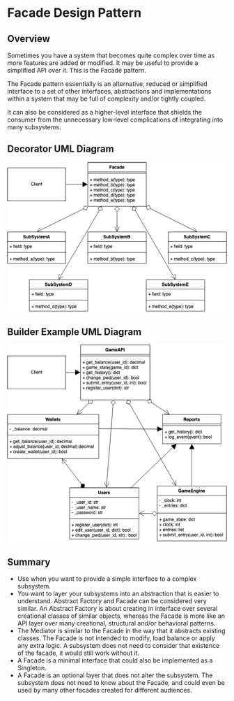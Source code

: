 # Facade Design Pattern
## Overview 
Sometimes you have a system that becomes quite complex over time as more features are added or modified. It may be useful to provide a simplified API over it. This is the Facade pattern.

The Facade pattern essentially is an alternative, reduced or simplified interface to a set of other interfaces, abstractions and implementations within a system that may be full of complexity and/or tightly coupled.

It can also be considered as a higher-level interface that shields the consumer from the unnecessary low-level complications of integrating into many subsystems.
## Decorator UML Diagram
<picture>
  <img alt="Facade Parttern UML Diagram" src="./UML/facade.png">
</picture>

## Builder Example UML Diagram
<picture> 
  <img alt="Facade Parttern Example UML Diagram" src="./UML/facade_ex.png">
</picture>

## Summary
- Use when you want to provide a simple interface to a complex subsystem.
- You want to layer your subsystems into an abstraction that is easier to understand.
Abstract Factory and Facade can be considered very similar. An Abstract Factory is about creating in interface over several creational classes of similar objects, whereas the Facade is more like an API layer over many creational, structural and/or behavioral patterns.
- The Mediator is similar to the Facade in the way that it abstracts existing classes. The Facade is not intended to modify, load balance or apply any extra logic. A subsystem does not need to consider that existence of the facade, it would still work without it.
- A Facade is a minimal interface that could also be implemented as a Singleton.
- A Facade is an optional layer that does not alter the subsystem. The subsystem does not need to know about the Facade, and could even be used by many other facades created for different audiences.
